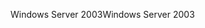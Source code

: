 <span data-ttu-id="8e096-101">Windows Server 2003</span><span class="sxs-lookup"><span data-stu-id="8e096-101">Windows Server 2003</span></span>